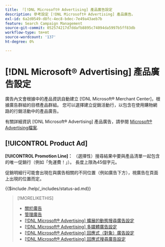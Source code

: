 ```yaml
---
title: 『[!DNL Microsoft® Advertising] 產品廣告設定
description: 參考設定 [!DNL Microsoft® Advertising] 產品廣告。
exl-id: 6a2d0549-d8fc-4ec8-bdec-7e49a43aeb7b
feature: Search Campaign Management
source-git-commit: 052574217d7ddafb8895c74094da5997b5ff83db
workflow-type: tm+mt
source-wordcount: '137'
ht-degree: 0%

---
```


# [!DNL Microsoft® Advertising] 產品廣告設定

廣告內文會根據中的產品資訊自動建立 [!DNL Microsoft® Merchant Center]，根據廣告群組的目標產品群組。 您可以選擇建立促銷活動行，以包含在使用購物網路的行銷活動中的產品廣告。

有關詳細資訊 [!DNL Microsoft® Advertising] 產品廣告，請參閱 [Microsoft® Advertising檔案](https://help.ads.microsoft.com/#apex/3/en/51082).

## [!UICONTROL Product Ad]

**[!UICONTROL Promotion Line]：** （選擇性）搜尋結果中要與產品清單一起包含的唯一促銷行（例如「免運費！」）。 長度上限為45個字元。

促銷明細行可能會出現在與廣告相關的不同位置（例如廣告下方），視廣告在頁面上出現的位置而定。

<!-- **[!UICONTROL Status]:** -->

{{$include /help/_includes/status-ad.md}}

>[!MORELIKETHIS]
>
>* [關於廣告](ad-about.md)
>* [管理廣告](ad-manage.md)
>* [[!DNL Microsoft® Advertising] 擴展的動態搜尋廣告設定](ad-settings-microsoft-dsa.md)
>* [[!DNL Microsoft® Advertising] 多媒體廣告設定](ad-settings-microsoft-multimedia.md)
>* [[!DNL Microsoft® Advertising] 回應式（對象）廣告設定](ad-settings-microsoft-responsive.md)
>* [[!DNL Microsoft® Advertising] 回應式搜尋廣告設定](ad-settings-microsoft-rsa.md)

